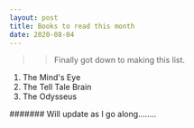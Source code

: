 ```yaml
---
layout: post
title: Books to read this month
date: 2020-08-04
---
```


>> Finally got down to making this list.

1. The Mind's Eye
2. The Tell Tale Brain
3. The Odysseus

####### Will update as I go along........
